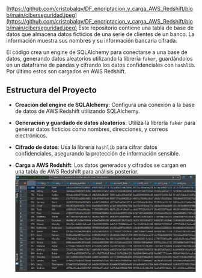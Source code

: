[https://github.com/cristobalqv/DF_encriptacion_y_carga_AWS_Redshift/blob/main/ciberseguridad.jpeg](https://github.com/cristobalqv/DF_encriptacion_y_carga_AWS_Redshift/blob/main/ciberseguridad.jpeg)
Este repositorio contiene una tabla de base de datos que almacena datos ficticios de una serie de clientes de un banco. La información muestra sus nombres y su información bancaria cifrada.

El código crea un engine de SQLAlchemy para conectarse a una base de datos, generando datos aleatorios utilizando la librería `faker`, guardándolos en un dataframe de pandas y cifrando los datos confidenciales con `hashlib`. Por último estos son cargados en AWS Redshift.

## Estructura del Proyecto

- **Creación del engine de SQLAlchemy**: Configura una conexión a la base de datos de AWS Redshift utilizando SQLAlchemy.

- **Generación y guardado de datos aleatorios**: Utiliza la librería `faker` para generar datos ficticios como nombres, direcciones, y correos electrónicos.

- **Cifrado de datos**: Usa la librería `hashlib` para cifrar datos confidenciales, asegurando la protección de información sensible.

- **Carga a AWS Redshift**: Los datos generados y cifrados se cargan en una tabla de AWS Redshift para análisis posterior.
[![](https://github.com/cristobalqv/DF_encriptacion_y_carga_AWS_Redshift/blob/main/encriptacion%20dbeaver.png)](https://github.com/cristobalqv/DF_encriptacion_y_carga_AWS_Redshift/blob/main/encriptacion%20dbeaver.png)
